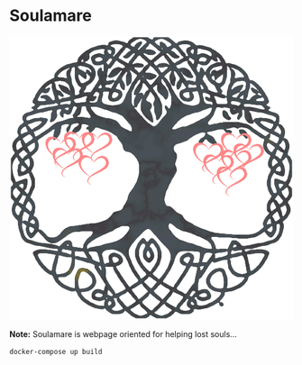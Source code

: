 Soulamare
=========
![](frontend/data/tree.png)

**Note:** Soulamare is webpage oriented for helping lost souls...


```bash
docker-compose up build
```